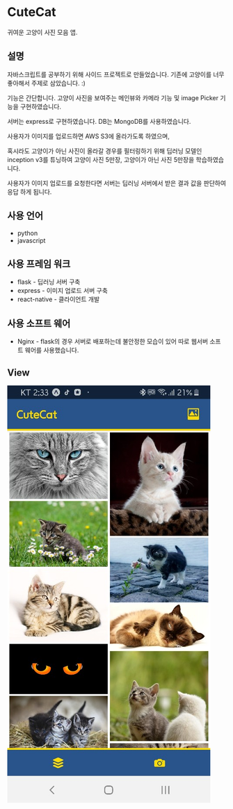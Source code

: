 # CuteCat

귀여운 고양이 사진 모음 앱.

## 설명

자바스크립트를 공부하기 위해 사이드 프로젝트로 만들었습니다. 기존에 고양이를 너무 좋아해서 주제로 삼았습니다. :)

기능은 간단합니다. 고양이 사진을 보여주는 메인뷰와 카메라 기능 및 image Picker 기능을 구현하였습니다. 

서버는 express로 구현하였습니다. DB는 MongoDB를 사용하였습니다.

사용자가 이미지를 업로드하면 AWS S3에 올라가도록 하였으며,

혹시라도 고양이가 아닌 사진이 올라갈 경우를 필터링하기 위해 딥러닝 모델인 inception v3를 튜닝하여 고양이 사진 5만장, 고양이가 아닌 사진 5만장을 학습하였습니다.

사용자가 이미지 업로드를 요청한다면 서버는 딥러닝 서버에서 받은 결과 값을 판단하여 응답 하게 됩니다.

## 사용 언어 

- python
- javascript

## 사용 프레임 워크

- flask - 딥러닝 서버 구축
- express - 이미지 업로드 서버 구축
- react-native - 클라이언트 개발

## 사용 소프트 웨어 

- Nginx - flask의 경우 서버로 배포하는데 불안정한 모습이 있어 따로 웹서버 소프트 웨어를 사용했습니다.

## View

![](./cat.jpg)
